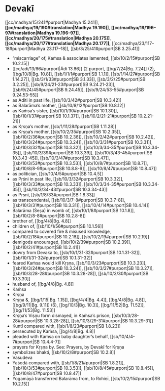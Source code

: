 # Devakī

[[cc/madhya/15/241#purport|Madhya 15.241]], **[[cc/madhya/19/190#translation|Madhya 19.190]]**, **[[cc/madhya/19/196–97#translation|Madhya 19.196–97]]**, **[[cc/madhya/20/175#translation|Madhya 20.175]]**, **[[cc/madhya/20/177#translation|Madhya 20.177]]**, [[cc/madhya/23/117–18#purport|Madhya 23.117–18]], [[sb/3/25/41#purport|SB 3.25.41]]

* ”miscarriage” of, Kaṁsa & associates lamented, [[sb/10/2/15#purport|SB 10.2.15]]
*  [[cc/adi/13/86#purport|Ādi 13.86]] (2 purport, [[bg/7/24|Bg. 7.24]] (2), [[bg/10/8|Bg. 10.8]], [[sb/1/1/1#purport|SB 1.1.1]], [[sb/1/14/27#purport|SB 1.14.27]], [[sb/3/1/33#purport|SB 3.1.33]], [[sb/3/2/25#purport|SB 3.2.25]], [[sb/9/24/21-23#purport|SB 9.24.21-23]], [[sb/9/24/45#purport|SB 9.24.45]], [[sb/9/24/53-55#purport|SB 9.24.53-55]]
* as Aditi in past life, [[sb/10/3/42#purport|SB 10.3.42]]
* as Balarāma’s mother, [[sb/10/8/12#purport|SB 10.8.12]]
* as Kaṁsa’s sister, [[sb/10/1/30#purport|SB 10.1.30]], [[sb/10/1/37#purport|SB 10.1.37]], [[sb/10/2/21-21#purport|SB 10.2.21-21]]
* as Kṛsṇa’s mother, [[sb/1/11/28#purport|SB 1.11.28]]
* as Kṛṣṇa’s mother, [[sb/10/2/35#purport|SB 10.2.35]], [[sb/10/2/36#purport|SB 10.2.36]], [[sb/10/2/42#purport|SB 10.2.42]], [[sb/10/3/24#purport|SB 10.3.24]], [[sb/10/3/31#purport|SB 10.3.31]], [[sb/10/3/32#purport|SB 10.3.32]], [[sb/10/3/34-35#purport|SB 10.3.34-35]], [[sb/10/3/39#purport|SB 10.3.39]], [[sb/10/3/43-45#purport|SB 10.3.43-45]], [[sb/10/3/47#purport|SB 10.3.47]], [[sb/10/3/53#purport|SB 10.3.53]], [[sb/10/8/7#purport|SB 10.8.7]], [[sb/10/8/8-9#purport|SB 10.8.8-9]], [[sb/10/8/47#purport|SB 10.8.47]]
* as politician, [[sb/10/4/5#purport|SB 10.4.5]]
* as Pṛśni in past life, [[sb/10/3/32#purport|SB 10.3.32]], [[sb/10/3/33#purport|SB 10.3.33]], [[sb/10/3/34-35#purport|SB 10.3.34-35]], [[sb/10/3/34-43#purport|SB 10.3.34-43]]
* as Pṛṣni, [[sb/1/8/33#purport|SB 1.8.33]]
* as transcendental, [[sb/10/3/7-8#purport|SB 10.3.7-8]], [[sb/10/3/31#purport|SB 10.3.31]], [[sb/10/4/14#purport|SB 10.4.14]]
* Balarāma (Śeṣa) in womb of, [[sb/10/1/8#purport|SB 10.1.8]], [[sb/10/2/8-8#purport|SB 10.2.8-8]]
* brother of, [[bg/4/8|Bg. 4.8]]
* children of, [[sb/10/1/56#purport|SB 10.1.56]]
* compared to covered fire & misused knowledge, [[sb/10/2/18#purport|SB 10.2.18]], [[sb/10/2/19#purport|SB 10.2.19]]
* demigods encouraged, [[sb/10/2/39#purport|SB 10.2.39]], [[sb/10/2/41#purport|SB 10.2.41]]
* dowry from Devaka to, [[sb/10/1/31-32#purport|SB 10.1.31-32]], [[sb/10/1/31-32#purport|SB 10.1.31-32]]
* feared Kaṁsa would kill Kṛṣṇa, [[sb/10/3/23#purport|SB 10.3.23]], [[sb/10/3/24#purport|SB 10.3.24]], [[sb/10/3/27#purport|SB 10.3.27]], [[sb/10/3/28-28#purport|SB 10.3.28-28]], [[sb/10/3/30#purport|SB 10.3.30]]
* husband of, [[bg/4/8|Bg. 4.8]]
* Kaṁsa 
* Kṛṣṇa 
* Kṛṣṇa &, [[bg/1/15|Bg. 1.15]], [[bg/4/4|Bg. 4.4]], [[bg/4/8|Bg. 4.8]], [[bg/9/11|Bg. 9.11]] (6), [[bg/10/3|Bg. 10.3]], [[bg/11/52|Bg. 11.52]], [[bg/11/53|Bg. 11.53]]
* Kṛṣṇa’s Viṣṇu form dismayed, in Kaṁsa’s prison, [[sb/10/3/28-28#purport|SB 10.3.28-28]], [[sb/10/3/29-31#purport|SB 10.3.29-31]]
* Kuntī compared with, [[sb/1/8/23#purport|SB 1.8.23]]
* persecuted by Kaṁsa, [[bg/4/8|Bg. 4.8]]
* pleaded with Kaṁsa on baby daughter’s behalf, [[sb/10/4/4-7#purport|SB 10.4.4-7]]
* prayers for Kṛṣṇa by. See: Prayers, by Devakī for Kṛṣṇa 
* symbolizes bhakti, [[sb/10/2/8#purport|SB 10.2.8]]
* Vasudeva 
* Yaśodā compared with, [[sb/1/8/21#purport|SB 1.8.21]], [[sb/10/3/53#purport|SB 10.3.53]], [[sb/10/8/45#purport|SB 10.8.45]], [[sb/10/8/47#purport|SB 10.8.47]]
* Yogamāyā transferred Balarāma from, to Rohiṇī, [[sb/10/2/15#purport|SB 10.2.15]]

